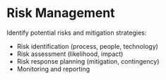 # Risk Management

Identify potential risks and mitigation strategies:
- Risk identification (process, people, technology)
- Risk assessment (likelihood, impact)
- Risk response planning (mitigation, contingency)
- Monitoring and reporting